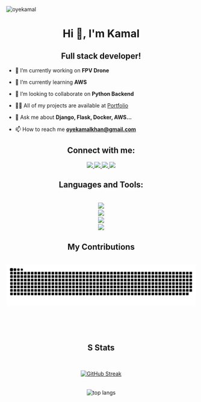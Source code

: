 <p align="left"> <img src="https://komarev.com/ghpvc/?username=oyekamal&label=Profile%20views&color=0e75b6&style=flat" alt="oyekamal" /> </p>


<h1 align="center">Hi 👋, I'm Kamal</h1>
<h2 align="center">Full stack developer!</h2>



- 🔭 I’m currently working on **FPV Drone**

- 🌱 I’m currently learning **AWS**

- 👯 I’m looking to collaborate on **Python Backend**

- 👨‍💻 All of my projects are available at [Portfolio](https://oykamal.netlify.app/)

- 💬 Ask me about **Django, Flask, Docker, AWS...**

- 📫 How to reach me **oyekamalkhan@gmail.com**



<h2 align="Center">Connect with me:</h2>
 
<div align="center"> 
  <a href="mailto:oyekamalkhan@gmail.com">
    <img src="https://img.shields.io/badge/Gmail-333333?style=for-the-badge&logo=gmail&logoColor=red" />
  </a>
  <a href="https://linkedin.com/in/muhammad-kamal-025600121" target="_blank">
    <img src="https://img.shields.io/badge/LinkedIn-0077B5?style=for-the-badge&logo=linkedin&logoColor=white" target="_blank" />
  </a>
  <a href="https://oykamal.netlify.app/" target="_blank">
     <img src="https://img.shields.io/badge/Portfolio-FF5722?style=for-the-badge&logo=todoist&logoColor=white" target="_blank" /> <!-- sqlite, safari, google-chrome are other good icon options -->
  </a>
   <a href="https://instagram.com/oykamal" target="_blank">
     <img src="https://img.shields.io/badge/Instagram-E4405F?style=for-the-badge&logo=instagram&logoColor=white" target="_blank" /> <!-- sqlite, safari, google-chrome are other good icon options -->
  </a>
</div>

 
<h2 align="center">Languages and Tools:</h2>
<br/>

<div align="center">
    <img src="https://skillicons.dev/icons?i=docker,python,javascript,typescript,django,c,java,mysql,flask" /><br>
    <img src="https://skillicons.dev/icons?i=fastapi,elasticsearch,kafka,linux,opencv,postgres,postman,rabbitmq,selenium" />
    <br>
    <img src="https://skillicons.dev/icons?i=react,bootstrap,arduino,aws,bash,cassandra,github,git,ubuntu" />
    <br>
        <img src="https://skillicons.dev/icons?i=redis" />
</div>

<div align="center">
  <h2>My Contributions</h2>
  <br>
  <img alt="snake eating my contributions" src="https://raw.githubusercontent.com/oyekamal/oyekamal/output/github-contribution-grid-snake.svg" />
  
  <br/><br/><br/>
</div>


<h2 align="center">S Stats </h2>
<br>
<div align="center">

<a href="https://git.io/streak-stats"><img src="https://streak-stats.demolab.com?user=oyekamal&theme=gruvbox" alt="GitHub Streak" /></a>

  <br/>
  <img width=325 align="center" src="https://github-readme-stats-salesp07.vercel.app/api/top-langs/?username=oyekamal&hide=HTML&langs_count=8&layout=compact&theme=gruvbox&border_radius=10&size_weight=0.5&count_weight=0.5&exclude_repo=github-readme-stats" alt="top langs" />

</div>

